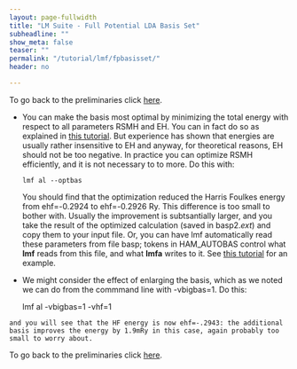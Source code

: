 ```yaml
---
layout: page-fullwidth
title: "LM Suite - Full Potential LDA Basis Set"
subheadline: ""
show_meta: false
teaser: ""
permalink: "/tutorial/lmf/fpbasisset/"
header: no

---
```


To go back to the preliminaries click [here](/fpnew/).

*   You can make the basis most optimal by minimizing the total energy with respect to all parameters RSMH and EH. You can in fact do so as explained in [this tutorial](FPoptbas.html). But experience has shown that energies are usually rather insensitive to EH and anyway, for theoretical reasons, EH should not be too negative. In practice you can optimize RSMH efficiently, and it is not necessary to to more. Do this with:

        lmf al --optbas 

    You should find that the optimization reduced the Harris Foulkes energy from ehf=-0.2924 to ehf=-0.2926 Ry. This difference is too small to bother with. Usually the improvement is subtsantially larger, and you take the result of the optimized calculation (saved in basp2._ext_) and copy them to your input file. Or, you can have lmf automatically read these parameters from file basp; tokens in HAM_AUTOBAS control what **lmf** reads from this file, and what **lmfa** writes to it. See [this tutorial](Building_FP_input_file.html#autobas) for an example.

*    We might consider the effect of enlarging the basis, which as we noted we can do from the commmand line with -vbigbas=1. Do this:

        lmf al -vbigbas=1 -vhf=1 

    and you will see that the HF energy is now ehf=-.2943: the additional basis improves the energy by 1.9mRy in this case, again probably too small to worry about.

To go back to the preliminaries click [here](/fpnew/).
